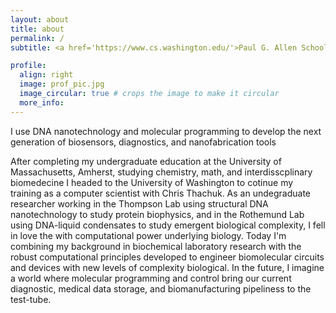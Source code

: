 ```yaml
---
layout: about
title: about
permalink: /
subtitle: <a href='https://www.cs.washington.edu/'>Paul G. Allen School of Computer Science & Engineering</a>

profile:
  align: right
  image: prof_pic.jpg
  image_circular: true # crops the image to make it circular
  more_info: 
---
```


I use DNA nanotechnology and molecular programming to develop the next generation of biosensors, diagnostics, and nanofabrication tools

After completing my undergraduate education at the University of Massachusetts, Amherst, studying chemistry, math, and interdisscplinary biomedecine I headed to the University of Washington to cotinue my training as a computer scientist with Chris Thachuk. As an undegraduate researcher working in the Thompson Lab using structural DNA nanotechnology to study protein biophysics, and in the Rothemund Lab using DNA-liquid condensates to study emergent biological complexity, I fell in love the with computational power underlying biology. Today I'm combining my background in biochemical laboratory research with the robust computational principles developed to engineer biomolecular circuits and devices with new levels of complexity biological. In the future, I imagine a world where molecular programming and control bring our current diagnostic, medical data storage, and biomanufacturing pipeliness to the test-tube.